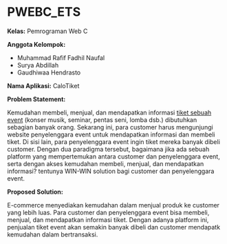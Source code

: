 # PWEBC_ETS

**Kelas:** Pemrograman Web C

**Anggota Kelompok:**
- Muhammad Rafif Fadhil Naufal 
- Surya Abdillah 
- Gaudhiwaa Hendrasto 

**Nama Aplikasi:** CaloTiket

**Problem Statement:**

Kemudahan membeli, menjual, dan mendapatkan informasi <ins>tiket sebuah event</ins> (konser musik, seminar, pentas seni, lomba dsb.) dibutuhkan sebagian banyak orang. Sekarang ini, para customer harus mengunjungi website penyelenggara event untuk mendapatkan informasi dan membeli tiket. Di sisi lain, para penyelenggara event ingin tiket mereka banyak dibeli customer. Dengan dua paradigma tersebut, bagaimana jika ada sebuah platform yang mempertemukan antara customer dan penyelenggara event, serta dengan akses kemudahan membeli, menjual, dan mendapatkan informasi? tentunya WIN-WIN solution bagi customer dan penyelenggara event.

**Proposed Solution:**

E-commerce menyediakan kemudahan dalam menjual produk ke customer yang lebih luas. Para customer dan penyelenggara event bisa membeli, menjual, dan mendapatkan informasi tiket. Dengan adanya platform ini, penjualan tiket event akan semakin banyak dibeli dan customer mendapatk kemudahan dalam bertransaksi.
